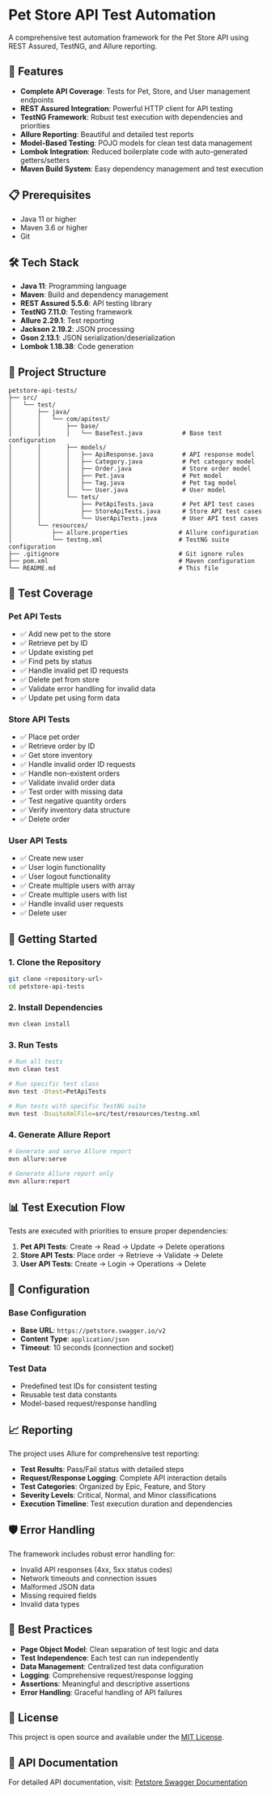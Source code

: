 # Pet Store API Test Automation

A comprehensive test automation framework for the Pet Store API using REST Assured, TestNG, and Allure reporting.

## 🚀 Features

- **Complete API Coverage**: Tests for Pet, Store, and User management endpoints
- **REST Assured Integration**: Powerful HTTP client for API testing
- **TestNG Framework**: Robust test execution with dependencies and priorities
- **Allure Reporting**: Beautiful and detailed test reports
- **Model-Based Testing**: POJO models for clean test data management
- **Lombok Integration**: Reduced boilerplate code with auto-generated getters/setters
- **Maven Build System**: Easy dependency management and test execution

## 📋 Prerequisites

- Java 11 or higher
- Maven 3.6 or higher
- Git

## 🛠 Tech Stack

- **Java 11**: Programming language
- **Maven**: Build and dependency management
- **REST Assured 5.5.6**: API testing library
- **TestNG 7.11.0**: Testing framework
- **Allure 2.29.1**: Test reporting
- **Jackson 2.19.2**: JSON processing
- **Gson 2.13.1**: JSON serialization/deserialization
- **Lombok 1.18.38**: Code generation

## 📁 Project Structure

```
petstore-api-tests/
├── src/
│   └── test/
│       ├── java/
│       │   └── com/apitest/
│       │       ├── base/
│       │       │   └── BaseTest.java           # Base test configuration
│       │       ├── models/
│       │       │   ├── ApiResponse.java        # API response model
│       │       │   ├── Category.java           # Pet category model
│       │       │   ├── Order.java              # Store order model
│       │       │   ├── Pet.java                # Pet model
│       │       │   ├── Tag.java                # Pet tag model
│       │       │   └── User.java               # User model
│       │       └── tets/
│       │           ├── PetApiTests.java        # Pet API test cases
│       │           ├── StoreApiTests.java      # Store API test cases
│       │           └── UserApiTests.java       # User API test cases
│       └── resources/
│           ├── allure.properties              # Allure configuration
│           └── testng.xml                     # TestNG suite configuration
├── .gitignore                                 # Git ignore rules
├── pom.xml                                    # Maven configuration
└── README.md                                  # This file
```

## 🎯 Test Coverage

### Pet API Tests
- ✅ Add new pet to the store
- ✅ Retrieve pet by ID
- ✅ Update existing pet
- ✅ Find pets by status
- ✅ Handle invalid pet ID requests
- ✅ Delete pet from store
- ✅ Validate error handling for invalid data
- ✅ Update pet using form data

### Store API Tests
- ✅ Place pet order
- ✅ Retrieve order by ID
- ✅ Get store inventory
- ✅ Handle invalid order ID requests
- ✅ Handle non-existent orders
- ✅ Validate invalid order data
- ✅ Test order with missing data
- ✅ Test negative quantity orders
- ✅ Verify inventory data structure
- ✅ Delete order

### User API Tests
- ✅ Create new user
- ✅ User login functionality
- ✅ User logout functionality
- ✅ Create multiple users with array
- ✅ Create multiple users with list
- ✅ Handle invalid user requests
- ✅ Delete user

## 🚀 Getting Started

### 1. Clone the Repository
```bash
git clone <repository-url>
cd petstore-api-tests
```

### 2. Install Dependencies
```bash
mvn clean install
```

### 3. Run Tests
```bash
# Run all tests
mvn clean test

# Run specific test class
mvn test -Dtest=PetApiTests

# Run tests with specific TestNG suite
mvn test -DsuiteXmlFile=src/test/resources/testng.xml
```

### 4. Generate Allure Report
```bash
# Generate and serve Allure report
mvn allure:serve

# Generate Allure report only
mvn allure:report
```

## 📊 Test Execution Flow

Tests are executed with priorities to ensure proper dependencies:

1. **Pet API Tests**: Create → Read → Update → Delete operations
2. **Store API Tests**: Place order → Retrieve → Validate → Delete
3. **User API Tests**: Create → Login → Operations → Delete

## 🔧 Configuration

### Base Configuration
- **Base URL**: `https://petstore.swagger.io/v2`
- **Content Type**: `application/json`
- **Timeout**: 10 seconds (connection and socket)

### Test Data
- Predefined test IDs for consistent testing
- Reusable test data constants
- Model-based request/response handling

## 📈 Reporting

The project uses Allure for comprehensive test reporting:

- **Test Results**: Pass/Fail status with detailed steps
- **Request/Response Logging**: Complete API interaction details
- **Test Categories**: Organized by Epic, Feature, and Story
- **Severity Levels**: Critical, Normal, and Minor classifications
- **Execution Timeline**: Test execution duration and dependencies

## 🛡 Error Handling

The framework includes robust error handling for:
- Invalid API responses (4xx, 5xx status codes)
- Network timeouts and connection issues
- Malformed JSON data
- Missing required fields
- Invalid data types

## 📝 Best Practices

- **Page Object Model**: Clean separation of test logic and data
- **Test Independence**: Each test can run independently
- **Data Management**: Centralized test data configuration
- **Logging**: Comprehensive request/response logging
- **Assertions**: Meaningful and descriptive assertions
- **Error Handling**: Graceful handling of API failures

## 📄 License

This project is open source and available under the [MIT License](LICENSE).

## 🔗 API Documentation

For detailed API documentation, visit: [Petstore Swagger Documentation](https://petstore.swagger.io/)